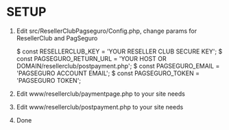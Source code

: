 SETUP
=====

1. Edit src/ResellerClubPagseguro/Config.php, change params for ResellerClub and PagSeguro

	$ const RESELLERCLUB_KEY = 'YOUR RESELLER CLUB SECURE KEY';
	$ const PAGSEGURO_RETURN_URL = 'YOUR HOST OR DOMAIN/resellerclub/postpayment.php';
	$ const PAGSEGURO_EMAIL = 'PAGSEGURO ACCOUNT EMAIL';
	$ const PAGSEGURO_TOKEN = 'PAGSEGURO TOKEN';

2. Edit www/resellerclub/paymentpage.php to your site needs

3. Edit www/resellerclub/postpayment.php to your site needs

4. Done